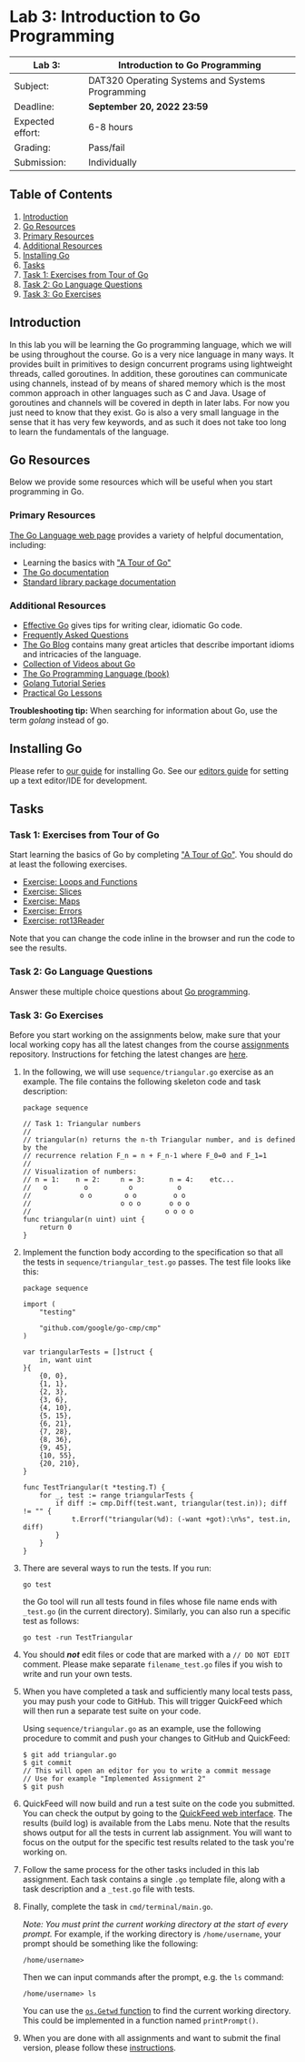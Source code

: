 # Lab 3: Introduction to Go Programming

| Lab 3: | Introduction to Go Programming |
| ---------------------    | --------------------- |
| Subject:                 | DAT320 Operating Systems and Systems Programming |
| Deadline:                | **September 20, 2022 23:59** |
| Expected effort:         | 6-8 hours |
| Grading:                 | Pass/fail |
| Submission:              | Individually |

## Table of Contents

1. [Introduction](#introduction)
2. [Go Resources](#go-resources)
3. [Primary Resources](#primary-resources)
4. [Additional Resources](#additional-resources)
5. [Installing Go](#installing-go)
6. [Tasks](#tasks)
7. [Task 1: Exercises from Tour of Go](#task-1-exercises-from-tour-of-go)
8. [Task 2: Go Language Questions](#task-2-go-language-questions)
9. [Task 3: Go Exercises](#task-3-go-exercises)

## Introduction

In this lab you will be learning the Go programming language, which we will be using throughout the course.
Go is a very nice language in many ways.
It provides built in primitives to design concurrent programs using lightweight threads, called goroutines.
In addition, these goroutines can communicate using channels, instead of by means of shared memory which is the most common approach in other languages such as C and Java.
Usage of goroutines and channels will be covered in depth in later labs.
For now you just need to know that they exist.
Go is also a very small language in the sense that it has very few keywords, and as such it does not take too long to learn the fundamentals of the language.

## Go Resources

Below we provide some resources which will be useful when you start programming in Go.

### Primary Resources

[The Go Language web page](https://golang.org/) provides a variety of helpful documentation, including:

* Learning the basics with ["A Tour of Go"](http://tour.golang.org/)
* [The Go documentation](https://golang.org/doc/)
* [Standard library package documentation](https://golang.org/pkg/)

### Additional Resources

* [Effective Go](https://golang.org/doc/effective_go.html) gives tips for writing clear, idiomatic Go code.
* [Frequently Asked Questions](https://golang.org/doc/faq)
* [The Go Blog](https://blog.golang.org/index) contains many great articles that describe important idioms and intricacies of the language.
* [Collection of Videos about Go](https://github.com/golang/go/wiki/GoTalks)
* [The Go Programming Language (book)](http://www.gopl.io)
* [Golang Tutorial Series](https://golangbot.com/learn-golang-series/)
* [Practical Go Lessons](https://www.practical-go-lessons.com/)

**Troubleshooting tip:**
When searching for information about Go, use the term *golang* instead of go.

## Installing Go

Please refer to [our guide](https://github.com/dat320-2023/info/blob/main/setup-go.md) for installing Go.
See our [editors guide](https://github.com/dat320-2023/info/blob/main/setup-editors.md) for setting up a text editor/IDE for development.

## Tasks

### Task 1: Exercises from Tour of Go

Start learning the basics of Go by completing ["A Tour of Go"](http://tour.golang.org/).
You should do at least the following exercises.

* [Exercise: Loops and Functions](https://tour.golang.org/flowcontrol/8)
* [Exercise: Slices](https://tour.golang.org/moretypes/18)
* [Exercise: Maps](https://tour.golang.org/moretypes/23)
* [Exercise: Errors](https://tour.golang.org/methods/20)
* [Exercise: rot13Reader](https://tour.golang.org/methods/23)

Note that you can change the code inline in the browser and run the code to see the results.

### Task 2: Go Language Questions

Answer these multiple choice questions about [Go programming](go_questions.md).

### Task 3: Go Exercises

Before you start working on the assignments below, make sure that your local working copy has all the latest changes from the course [assignments](https://github.com/dat320-2023/assignments) repository.
Instructions for fetching the latest changes are [here](https://github.com/dat320-2023/info/blob/master/lab-submission.md#update-local-working-copy-from-course-assignments).

1. In the following, we will use `sequence/triangular.go` exercise as an example.
   The file contains the following skeleton code and task description:

    ```golang
    package sequence

    // Task 1: Triangular numbers
    //
    // triangular(n) returns the n-th Triangular number, and is defined by the
    // recurrence relation F_n = n + F_n-1 where F_0=0 and F_1=1
    //
    // Visualization of numbers:
    // n = 1:    n = 2:     n = 3:      n = 4:    etc...
    //   o         o          o           o
    //            o o        o o         o o
    //                      o o o       o o o
    //                                 o o o o
    func triangular(n uint) uint {
        return 0
    }
    ```

2. Implement the function body according to the specification so that all the tests in `sequence/triangular_test.go` passes.
   The test file looks like this:

    ```golang
    package sequence

    import (
        "testing"

        "github.com/google/go-cmp/cmp"
    )

    var triangularTests = []struct {
        in, want uint
    }{
        {0, 0},
        {1, 1},
        {2, 3},
        {3, 6},
        {4, 10},
        {5, 15},
        {6, 21},
        {7, 28},
        {8, 36},
        {9, 45},
        {10, 55},
        {20, 210},
    }

    func TestTriangular(t *testing.T) {
        for _, test := range triangularTests {
            if diff := cmp.Diff(test.want, triangular(test.in)); diff != "" {
                t.Errorf("triangular(%d): (-want +got):\n%s", test.in, diff)
            }
        }
    }
    ```

3. There are several ways to run the tests. If you run:

   ```console
   go test
   ```

   the Go tool will run all tests found in files whose file name ends with `_test.go` (in the current directory).
   Similarly, you can also run a specific test as follows:

   ```console
   go test -run TestTriangular
   ```

4. You should ***not*** edit files or code that are marked with a `// DO NOT EDIT` comment.
   Please make separate `filename_test.go` files if you wish to write and run your own tests.

5. When you have completed a task and sufficiently many local tests pass, you may push your code to GitHub.
   This will trigger QuickFeed which will then run a separate test suite on your code.

   Using `sequence/triangular.go` as an example, use the following procedure to commit and push your changes to GitHub and QuickFeed:

    ```console
    $ git add triangular.go
    $ git commit
    // This will open an editor for you to write a commit message
    // Use for example "Implemented Assignment 2"
    $ git push
    ```

6. QuickFeed will now build and run a test suite on the code you submitted.
   You can check the output by going to the [QuickFeed web interface](https://uis.itest.run).
   The results (build log) is available from the Labs menu.
   Note that the results shows output for all the tests in current lab assignment.
   You will want to focus on the output for the specific test results related to the task you're working on.

7. Follow the same process for the other tasks included in this lab assignment.
   Each task contains a single `.go` template file, along with a task description and a `_test.go` file with tests.

8. Finally, complete the task in `cmd/terminal/main.go`.

   *Note: You must print the current working directory at the start of every prompt.*
   For example, if the working directory is `/home/username`, your prompt should be something like the following:

   ```console
   /home/username>
   ```

   Then we can input commands after the prompt, e.g. the `ls` command:

   ```console
   /home/username> ls
   ```

   You can use the [`os.Getwd` function](https://golang.org/pkg/os/#Getwd) to find the current working directory.
   This could be implemented in a function named `printPrompt()`.

9. When you are done with all assignments and want to submit the final version, please follow these [instructions](https://github.com/dat320-2023/info/blob/master/lab-submission.md#final-submission-of-labx).
